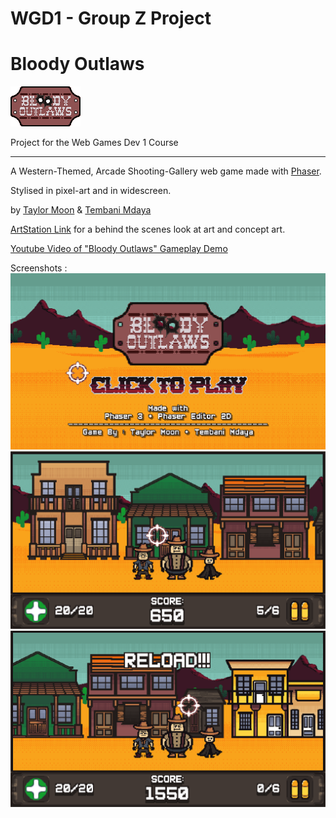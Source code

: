 # WGD1 - Group Z Project
# Bloody Outlaws
![](Bloody%20Outlaws/assets/images/UI/GameLogo.png)

Project for the Web Games Dev 1 Course

---

A Western-Themed, Arcade Shooting-Gallery web game made with [Phaser](https://phaser.io/).

Stylised in pixel-art and in widescreen.

by [Taylor Moon](https://github.com/TaylorMN) & [Tembani Mdaya](https://github.com/tj3k)

[ArtStation Link](https://www.artstation.com/artwork/NGBw8J) for a behind the scenes look at art and concept art.

[Youtube Video of "Bloody Outlaws" Gameplay Demo](https://www.youtube.com/watch?v=ydFV7J7HvVM)


Screenshots :
![](screenshots/titleScreen.png)
![](screenshots/gameplay1.png)
![](screenshots/gameplay2.png)


